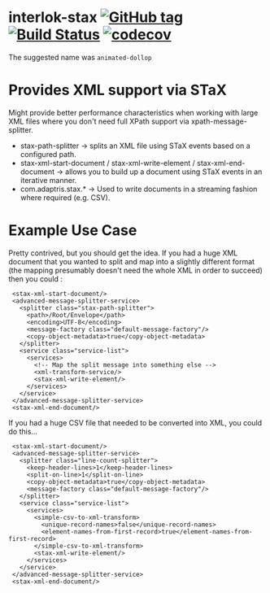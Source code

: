 # interlok-stax [![GitHub tag](https://img.shields.io/github/tag/adaptris/interlok-stax.svg)](https://github.com/adaptris/interlok-stax/tags) [![Build Status](https://travis-ci.org/adaptris/interlok-stax.svg?branch=develop)](https://travis-ci.org/adaptris/interlok-stax) [![codecov](https://codecov.io/gh/adaptris/interlok-stax/branch/develop/graph/badge.svg)](https://codecov.io/gh/adaptris/interlok-stax)
The suggested name was `animated-dollop`

# Provides XML support via STaX

Might provide better performance characteristics when working with large XML files where you don't need full XPath support via xpath-message-splitter.

* stax-path-splitter -> splits an XML file using STaX events based on a configured path.
* stax-xml-start-document / stax-xml-write-element / stax-xml-end-document -> allows you to build up a document using STaX events in an iterative manner. 
* com.adaptris.stax.* -> Used to write documents in a streaming fashion where required (e.g. CSV).

# Example Use Case

Pretty contrived, but you should get the idea. If you had a huge XML document that you wanted to split and map into a slightly different format (the mapping presumably doesn't need the whole XML in order to succeed) then you could : 

```
 <stax-xml-start-document/>
 <advanced-message-splitter-service>
   <splitter class="stax-path-splitter">
     <path>/Root/Envelope</path>
     <encoding>UTF-8</encoding>
     <message-factory class="default-message-factory"/>
     <copy-object-metadata>true</copy-object-metadata>
   </splitter>
   <service class="service-list">
     <services>
       <!-- Map the split message into something else -->
       <xml-transform-service/>
       <stax-xml-write-element/>
     </services>
   </service>
 </advanced-message-splitter-service>
 <stax-xml-end-document/>
```

If you had a huge CSV file that needed to be converted into XML, you could do this...

```
 <stax-xml-start-document/>
 <advanced-message-splitter-service>
   <splitter class="line-count-splitter">
     <keep-header-lines>1</keep-header-lines>
     <split-on-line>1</split-on-line>
     <copy-object-metadata>true</copy-object-metadata>
     <message-factory class="default-message-factory"/>
   </splitter>
   <service class="service-list">
     <services>
       <simple-csv-to-xml-transform> 
         <unique-record-names>false</unique-record-names>
         <element-names-from-first-record>true</element-names-from-first-record>
       </simple-csv-to-xml-transform>
       <stax-xml-write-element/>
     </services>
   </service>
 </advanced-message-splitter-service>
 <stax-xml-end-document/>
```


